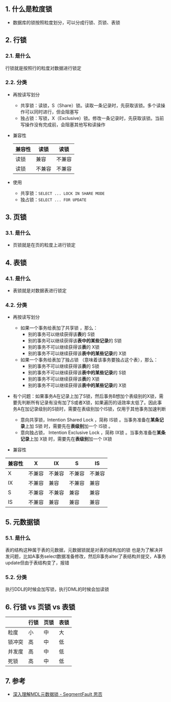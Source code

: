 ## 1. 什么是粒度锁
- 数据库的锁按照粒度划分，可以分成行锁、页锁、表锁

## 2. 行锁

### 2.1. 是什么
行锁就是按照行的粒度对数据进行锁定

### 2.2. 分类
- 再按读写划分
    - 共享锁：读锁，S（Share）锁。读取一条记录时，先获取该锁。多个读操作可以同时进行，但会阻塞写
    - 独占锁：写锁，X（Exclusive）锁。修改一条记录时，先获取该锁。当前写操作没有完成前，会阻塞其他写和读操作

- 兼容性

    | 兼容性 |  读锁  |  读锁  |
    | ------ | ------ | ------ |
    | 读锁   | 兼容   | 不兼容 |
    | 读锁   | 不兼容 | 不兼容 |

- 使用
    - 共享锁：`SELECT ... LOCK IN SHARE MODE`
    - 独占锁：`SELECT ... FOR UPDATE`
## 3. 页锁
### 3.1. 是什么
- 页锁就是在页的粒度上进行锁定

## 4. 表锁

### 4.1. 是什么
- 表锁就是对数据表进行锁定
### 4.2. 分类
- 再按读写划分
    - 如果一个事务给表加了共享锁 ，那么：
        - 别的事务可以继续获得该**表**的 S锁
        - 别的事务可以继续获得该**表中的某些记录**的 S锁
        - 别的事务不可以继续获得该**表**的 X锁
        - 别的事务不可以继续获得该**表中的某些记录**的 X锁
    - 如果一个事务给表加了独占锁 （意味着该事务要独占这个表），那么：
        - 别的事务不可以继续获得该**表**的 S锁
        - 别的事务不可以继续获得该**表中的某些记录**的 S锁
        - 别的事务不可以继续获得该**表**的 X锁
        - 别的事务不可以继续获得该**表中的某些记录**的 X锁

- 有个问题：如果事务A在记录上加了S锁，然后事务B想加个表级别的X锁，需要先判断所有记录有没有加了S或者X锁，如果遍历的话效率太低了。因此事务A在加记录级别的S锁时，需要在表级别加个IS锁，仅用于其他事务加速判断
    - 意向共享锁，Intention Shared Lock ，简称 IS锁 。当事务准备在**某条记录**上加 S锁 时，需要先在**表级别**加一个 IS锁 。
    - 意向独占锁， Intention Exclusive Lock ，简称 IX锁 。当事务准备在**某条记录**上加 X锁 时，需要先在**表级别**加一个 IX锁
- 兼容性


| 兼容性 |   X    |   IX   |   S    |   IS   |
| ------ | ------ | ------ | ------ | ------ |
| X      | 不兼容 | 不兼容 | 不兼容 | 不兼容 |
| IX     | 不兼容 | 兼容   | 不兼容 | 兼容   |
| S      | 不兼容 | 不兼容 | 兼容   | 兼容   |
| IS     | 不兼容 | 兼容   | 兼容   | 兼容   |

## 5. 元数据锁
### 5.1. 是什么
表的结构这种属于表的元数据，元数据锁就是对表的结构加的锁
也是为了解决并发问题，比如A事务select数据准备修改，然后B事务alter了表结构并提交，A事务update但由于表结构变了，报错
### 5.2. 分类
执行DDL的时候会加写锁，执行DML的时候会加读锁
## 6. 行锁 vs 页锁 vs 表锁

|       | 行锁 | 页锁 | 表锁 |
| ----- | --- | --- | --- |
| 粒度   | 小   | 中   | 大   |
| 锁冲突 | 高   | 中   | 低   |
| 并发度 | 高   | 中   | 低   |
| 死锁   | 高   | 中   | 低   |


## 7. 参考
- [深入理解MDL元数据锁 \- SegmentFault 思否](https://segmentfault.com/a/1190000021212804)